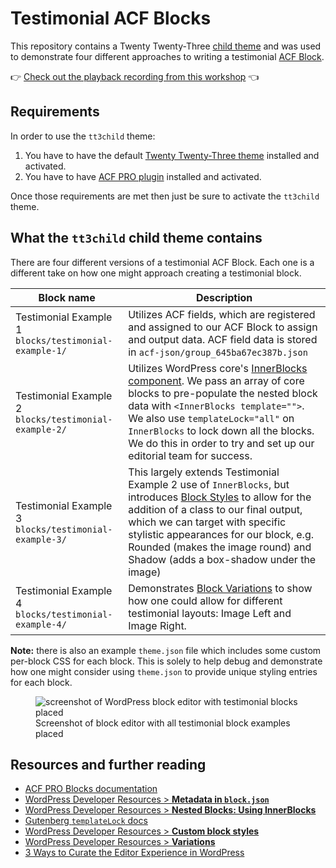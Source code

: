 # Testimonial ACF Blocks

This repository contains a Twenty Twenty-Three [child theme](https://developer.wordpress.org/themes/advanced-topics/child-themes/) and was used to demonstrate four different approaches to writing a testimonial [ACF Block](https://www.advancedcustomfields.com/resources/blocks/).

👉 [Check out the playback recording from this workshop](https://youtu.be/x93CeSgBl8U) 👈

## Requirements

In order to use the `tt3child` theme:

1. You have to have the default [Twenty Twenty-Three theme](https://wordpress.org/themes/twentytwentythree/) installed and activated.
2. You have to have [ACF PRO plugin](https://www.advancedcustomfields.com/pro/) installed and activated.

Once those requirements are met then just be sure to activate the `tt3child` theme.

## What the `tt3child` child theme contains

There are four different versions of a testimonial ACF Block. Each one is a different take on how one might approach creating a testimonial block.

| Block name | Description |
|---------|------------|
| Testimonial Example 1 `blocks/testimonial-example-1/` | Utilizes ACF fields, which are registered and assigned to our ACF Block to assign and output data. ACF field data is stored in `acf-json/group_645ba67ec387b.json` |
| Testimonial Example 2 `blocks/testimonial-example-2/` | Utilizes WordPress core's [InnerBlocks component](https://developer.wordpress.org/block-editor/how-to-guides/block-tutorial/nested-blocks-inner-blocks/). We pass an array of core blocks to pre-populate the nested block data with `<InnerBlocks template="">`. We also use `templateLock="all"` on `InnerBlocks` to lock down all the blocks. We do this in order to try and set up our editorial team for success. |
| Testimonial Example 3 `blocks/testimonial-example-3/` | This largely extends Testimonial Example 2 use of `InnerBlocks`, but introduces [Block Styles](https://developer.wordpress.org/block-editor/reference-guides/block-api/block-styles/) to allow for the addition of a class to our final output, which we can target with specific stylistic appearances for our block, e.g. Rounded (makes the image round) and Shadow (adds a box-shadow under the image) |
| Testimonial Example 4 `blocks/testimonial-example-4/` | Demonstrates [Block Variations](https://developer.wordpress.org/block-editor/reference-guides/block-api/block-variations/) to show how one could allow for different testimonial layouts: Image Left and Image Right. |

__Note:__ there is also an example `theme.json` file which includes some custom per-block CSS for each block. This is solely to help debug and demonstrate how one might consider using `theme.json` to provide unique styling entries for each block.

<figure><img src="https://i.imgur.com/CuIlzal.png" alt="screenshot of WordPress block editor with testimonial blocks placed"><figcaption>Screenshot of block editor with all testimonial block examples placed</figcaption></figure>

## Resources and further reading

- [ACF PRO Blocks documentation](https://www.advancedcustomfields.com/resources/blocks/)
- [WordPress Developer Resources > __Metadata in `block.json`__](https://developer.wordpress.org/block-editor/reference-guides/block-api/block-metadata/)
- [WordPress Developer Resources > __Nested Blocks: Using InnerBlocks__](https://developer.wordpress.org/block-editor/how-to-guides/block-tutorial/nested-blocks-inner-blocks/)
- [Gutenberg `templateLock` docs](https://github.com/WordPress/gutenberg/blob/37dc9f67575153857b59550fc964cc2954f45ce2/packages/block-editor/src/components/inner-blocks/README.md#templatelock)
- [WordPress Developer Resources > __Custom block styles__](https://developer.wordpress.org/themes/advanced-topics/custom-block-styles/)
- [WordPress Developer Resources > __Variations__](https://developer.wordpress.org/block-editor/reference-guides/block-api/block-variations/)
- [3 Ways to Curate the Editor Experience in WordPress](https://wpengine.com/builders/curate-editor-experience-wordpress/)
